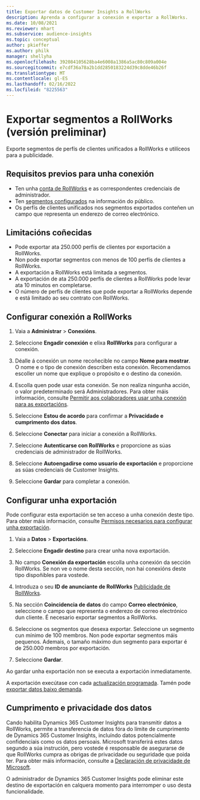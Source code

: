 ```yaml
---
title: Exportar datos de Customer Insights a RollWorks
description: Aprenda a configurar a conexión e exportar a RollWorks.
ms.date: 10/08/2021
ms.reviewer: mhart
ms.subservice: audience-insights
ms.topic: conceptual
author: pkieffer
ms.author: philk
manager: shellyha
ms.openlocfilehash: 392084105628ba4e6008a1386a5ac80c809a004e
ms.sourcegitcommit: e7cdf36a78a2b1dd2850183224d39c8dde46b26f
ms.translationtype: MT
ms.contentlocale: gl-ES
ms.lasthandoff: 02/16/2022
ms.locfileid: "8225563"
---
```

# <a name="export-segments-to-rollworks-preview"></a>Exportar segmentos a RollWorks (versión preliminar)

Exporte segmentos de perfís de clientes unificados a RollWorks e utilíceos para a publicidade. 

## <a name="prerequisites-for-a-connection"></a>Requisitos previos para unha conexión

-   Ten unha [conta de RollWorks](https://www.rollworks.com/) e as correspondentes credenciais de administrador.
-   Ten [segmentos configurados](segments.md) na información do público.
-   Os perfís de clientes unificados nos segmentos exportados conteñen un campo que representa un enderezo de correo electrónico.

## <a name="known-limitations"></a>Limitacións coñecidas

- Pode exportar ata 250.000 perfís de clientes por exportación a RollWorks.
- Non pode exportar segmentos con menos de 100 perfís de clientes a RollWorks. 
- A exportación a RollWorks está limitada a segmentos.
- A exportación de ata 250.000 perfís de clientes a RollWorks pode levar ata 10 minutos en completarse. 
- O número de perfís de clientes que pode exportar a RollWorks depende e está limitado ao seu contrato con RollWorks.

## <a name="set-up-connection-to-rollworks"></a>Configurar conexión a RollWorks

1. Vaia a **Administrar** > **Conexións**.

1. Seleccione **Engadir conexión** e elixa **RollWorks** para configurar a conexión.

1. Déalle á conexión un nome recoñecible no campo **Nome para mostrar**. O nome e o tipo de conexión describen esta conexión. Recomendamos escoller un nome que explique o propósito e o destino da conexión.

1. Escolla quen pode usar esta conexión. Se non realiza ningunha acción, o valor predeterminado será Administradores. Para obter máis información, consulte [Permitir aos colaboradores usar unha conexión para as exportacións](connections.md#allow-contributors-to-use-a-connection-for-exports).

1. Seleccione **Estou de acordo** para confirmar a **Privacidade e cumprimento dos datos**.

1. Seleccione **Conectar** para iniciar a conexión a RollWorks.

1. Seleccione **Autenticarse con RollWorks** e proporcione as súas credenciais de administrador de RollWorks.

1. Seleccione **Autoengadirse como usuario de exportación** e proporcione as súas credenciais de Customer Insights.

1. Seleccione **Gardar** para completar a conexión.

## <a name="configure-an-export"></a>Configurar unha exportación

Pode configurar esta exportación se ten acceso a unha conexión deste tipo. Para obter máis información, consulte [Permisos necesarios para configurar unha exportación](export-destinations.md#set-up-a-new-export).

1. Vaia a **Datos** > **Exportacións**.

1. Seleccione **Engadir destino** para crear unha nova exportación.

1. No campo **Conexión da exportación** escolla unha conexión da sección RollWorks. Se non ve o nome desta sección, non hai conexións deste tipo dispoñibles para vostede.

1. Introduza o seu **ID de anunciante de RollWorks** [Publicidade de RollWorks](https://help.adroll.com/hc/articles/212011838-Advertiser-Profiles).

1. Na sección **Coincidencia de datos** do campo **Correo electrónico**, seleccione o campo que representa o enderezo de correo electrónico dun cliente. É necesario exportar segmentos a RollWorks.

1. Seleccione os segmentos que desexa exportar. Seleccione un segmento cun mínimo de 100 membros. Non pode exportar segmentos máis pequenos. Ademais, o tamaño máximo dun segmento para exportar é de 250.000 membros por exportación. 

1. Seleccione **Gardar**.

Ao gardar unha exportación non se executa a exportación inmediatamente.

A exportación execútase con cada [actualización programada](system.md#schedule-tab). Tamén pode [exportar datos baixo demanda](export-destinations.md#run-exports-on-demand). 


## <a name="data-privacy-and-compliance"></a>Cumprimento e privacidade dos datos

Cando habilita Dynamics 365 Customer Insights para transmitir datos a RollWorks, permite a transferencia de datos fóra do límite de cumprimento de Dynamics 365 Customer Insights, incluíndo datos potencialmente confidenciais como os datos persoais. Microsoft transferirá estes datos segundo a súa instrución, pero vostede é responsable de asegurarse de que RollWorks cumpra as obrigas de privacidade ou seguridade que poida ter. Para obter máis información, consulte a [Declaración de privacidade de Microsoft](https://go.microsoft.com/fwlink/?linkid=396732).

O administrador de Dynamics 365 Customer Insights pode eliminar este destino de exportación en calquera momento para interromper o uso desta funcionalidade.
